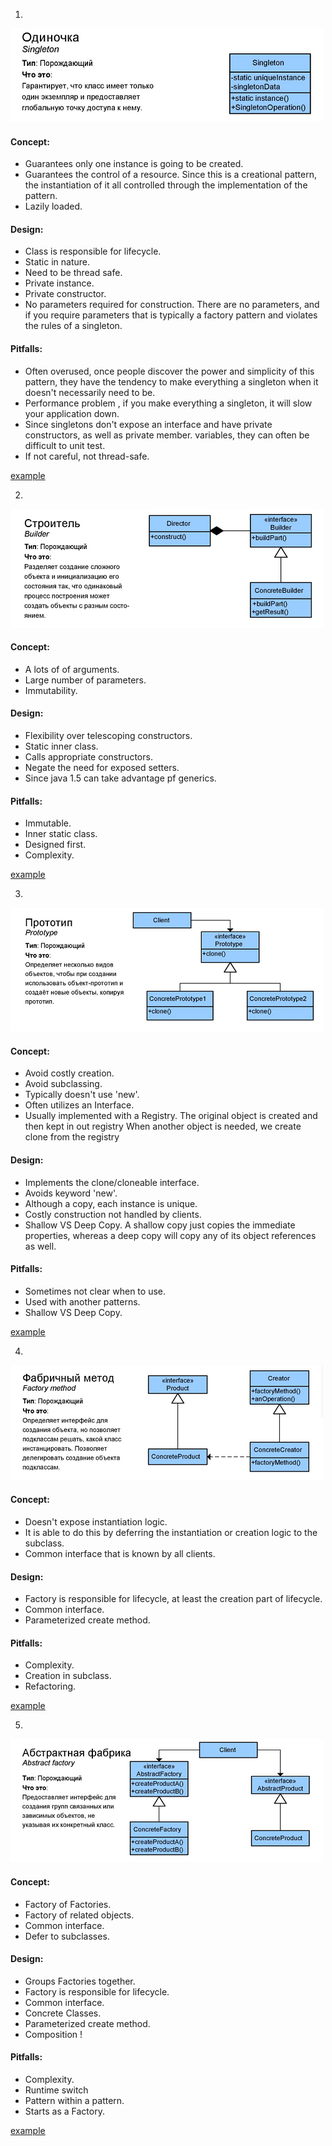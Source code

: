 
1. 

![alt text](images/singleton.png)

#### Concept:
 - Guarantees only one instance is going to be created. 
 - Guarantees the control of a resource. Since this is a creational pattern,
 the instantiation of it all controlled through the implementation of the pattern.
 - Lazily loaded.
 
#### Design: 
 - Class is responsible for lifecycle.
 - Static in nature.
 - Need to be thread safe.
 - Private instance.
 - Private constructor.
 - No parameters required for construction.
   There are no parameters, and if you require parameters that is typically a factory pattern and violates the rules of a singleton.
 
#### Pitfalls:
 - Often overused, once people discover the power and simplicity of this
   pattern, they have the tendency to make everything a singleton
   when it doesn't necessarily need to be.
 - Performance problem , if you make everything a singleton, it will slow your application down.
 - Since singletons don't expose an interface and have private constructors, as well as private member.
   variables, they can often be difficult to unit test.
 - If not careful, not thread-safe.
 
 
[example](_1_singleton)  

2. 

![alt text](images/builder.png)

#### Concept:
  - A lots of of arguments.
  - Large number of parameters.
  - Immutability.
  
#### Design: 
  - Flexibility over telescoping constructors.
  - Static inner class.
  - Calls appropriate constructors.
  - Negate the need for exposed setters.
  - Since java 1.5 can take advantage pf generics.
  
#### Pitfalls:
  - Immutable.
  - Inner static class.
  - Designed first.
  - Complexity.

[example](_2_builder)  

3. 

![alt text](images/prototype.png)

#### Concept:
  - Avoid costly creation.
  - Avoid subclassing.
  - Typically doesn't use 'new'.
  - Often utilizes an Interface.
  - Usually implemented with a Registry. The original object is created and then kept in out registry
    When another object is needed, we create clone from the registry
  
#### Design: 
  - Implements the clone/cloneable interface.
  - Avoids keyword 'new'.
  - Although a copy, each instance is unique.
  - Costly construction not handled by clients.
  - Shallow VS Deep Copy. A shallow copy just copies the immediate properties, whereas a deep copy will copy any of its object references as well.

#### Pitfalls:
  - Sometimes not clear when to use.
  - Used with another patterns.
  - Shallow VS Deep Copy.
  
[example](_3_prototype)  

4. 

![alt text](images/factory_method.png)

#### Concept:
  - Doesn't expose instantiation logic.
  - It is able to do this by deferring the instantiation or creation logic to the subclass.
  - Common interface that is known by all clients.

#### Design: 
  - Factory is responsible for lifecycle, at least the creation part of lifecycle.
  - Common interface.
  - Parameterized create method.
  
#### Pitfalls:  
  - Complexity.
  - Creation in subclass.
  - Refactoring.
	
[example](_4_factory_method)  

5.

![alt text](images/abstract_factory.png)

#### Concept:
  - Factory of Factories.
  - Factory of related objects.
  - Common interface.
  - Defer to subclasses.
  
#### Design: 
  - Groups Factories together.
  - Factory is responsible for lifecycle.
  - Common interface.
  - Concrete Classes.
  - Parameterized create method.
  - Composition !
  
#### Pitfalls:  
  - Complexity.
  - Runtime switch
  - Pattern within a pattern.
  - Starts as a Factory.
  

[example](_5_abstract_factory)  

